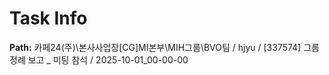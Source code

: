 # Task Info

**Path:** 카페24(주)\본사사업장\[CG]MI본부\MIH그룹\BVO팀 / hjyu / [337574] 그룹 정례 보고 _ 미팅 참석 / 2025-10-01_00-00-00


